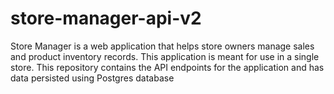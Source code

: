 # store-manager-api-v2
Store Manager is a web application that helps store owners manage sales and product inventory records. This application is meant for use in a single store. This repository contains the API endpoints for the application and has data persisted using Postgres database
